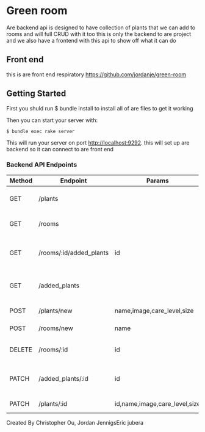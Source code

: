 # Green room

Are backend api is designed to have collection of plants that we can add to rooms and will full CRUD with it too this is only the backend to are project and we also have a frontend with this api to show off what it can do 

## Front end 
this is are front end respiratory https://github.com/jordanje/green-room


## Getting Started
First you shuld run $ bundle install 
to install all of are files to get it working 


Then you can start your server with:

```console
$ bundle exec rake server
```

This will run your server on port
[http://localhost:9292](http://localhost:9292).
this will set up are backend so it can connect to are front end 
### Backend API Endpoints

| Method | Endpoint       | Params                | Description                                     
| ------ | -------------- | --------------------- | ---------------------------------------------
| GET    | /plants        |                       | returns saved rooms                                    
| GET    | /rooms         |                       | returns created rooms                            
| GET    | /rooms/:id/added_plants | id           | returns rooms with added plants                                             
| GET    |/added_plants   |                       |returns created added plants 
| POST   |/plants/new     |name,image,care_level,size| creates a new plant      
| POST   |/rooms/new      | name                  |creates a new room                                                                                      | POST   |/added_plants   | plant_id,room_id      | creates a new added plant                                        
| DELETE | /rooms/:id      |id                    | deletes created room                           
| PATCH  |/added_plants/:id| id                   | updated the last timed wated                                     
| PATCH  |/plants/:id     | id,name,image,care_level,size|updates plants                           
  
  
Created By Christopher Ou, Jordan JennigsEric jubera 

